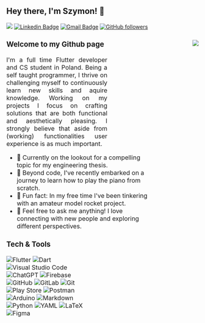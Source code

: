 
## Hey there, I'm Szymon! 👋

![](https://komarev.com/ghpvc/?username=xmooncake)
[![Linkedin Badge](https://img.shields.io/badge/-Szymon_Gierlach-blue?style=flat-square&logo=Linkedin&logoColor=white&link=)]('')
[![Gmail Badge](https://img.shields.io/badge/-s.gierlachpl@gmail.com-c14438?style=flat-square&logo=Gmail&logoColor=white&link=mailto:s.gierlachpl@gmail.com)](mailto:s.gierlachpl@gmail.com)
[![GitHub followers](https://img.shields.io/github/followers/xmooncake?label=Follow&style=social)](https://github.com/xmooncake/?tab=follow)

<div>

<img align="right"  src="https://www.icegif.com/wp-content/uploads/2023/10/icegif-395.gif"/>

<div align="left" style="font-size: 16px; padding-right: 15%; width: 75%;">

### Welcome to my Github page

<div style="text-align: justify; text-justify: inter-word; width: 70%; ">

I'm a full time Flutter developer and CS student in Poland.
Being a self taught programmer, I thrive on challenging myself to continuously learn new skills and aquire knowledge.
Working on my projects I focus on crafting solutions that are both functional and aesthetically pleasing.
I strongly believe that aside from (working) functionalities user experience is as much important.

</div>

- 🔭 Currently on the lookout for a compelling topic for my engineering thesis.
- 🌱 Beyond code, I've recently embarked on a journey to learn how to play the piano from scratch.
- 🚀 Fun fact: In my free time I've been tinkering with an amateur model rocket project.
- 💬 Feel free to ask me anything! I love connecting with new people and exploring different perspectives.

### Tech & Tools

<div style="width: 60%;">

![Flutter](https://img.shields.io/badge/Flutter-%2302569B.svg?style=flat&logo=Flutter&logoColor=white)
![Dart](https://img.shields.io/badge/Dart-%230175C2.svg?style=flat&logo=dart&logoColor=white)
![Visual Studio Code](https://img.shields.io/badge/Visual%20Studio%20Code-0078d7.svg?style=flat&logo=visual-studio-code&logoColor=white)
![ChatGPT](https://img.shields.io/badge/ChatGPT-74aa9c?style=flat&logo=openai&logoColor=white)
![Firebase](https://img.shields.io/badge/Firebase-%23039BE5.svg?style=flat&logo=firebase)
![GitHub](https://img.shields.io/badge/Github-%23121011.svg?style=flat&logo=github&logoColor=white)
![GitLab](https://img.shields.io/badge/Gitlab-%23181717.svg?style=flat&logo=gitlab&logoColor=white)
![Git](https://img.shields.io/badge/Git-%23F05033.svg?style=flat&logo=git&logoColor=white)
![Play Store](https://img.shields.io/badge/Google_Play-414141?style=flat&logo=google-play&logoColor=white)
![Postman](https://img.shields.io/badge/Postman-FF6C37?style=flat&logo=postman&logoColor=white)
![Arduino](https://img.shields.io/badge/-Arduino-00979D?style=flat&logo=Arduino&logoColor=white)
![Markdown](https://img.shields.io/badge/Markdown-%23000000.svg?style=flat&logo=markdown&logoColor=white)
![Python](https://img.shields.io/badge/Python-3670A0?style=flat&logo=python&logoColor=ffdd54)
![YAML](https://img.shields.io/badge/Yaml-%23ffffff.svg?style=flat&logo=yaml&logoColor=151515)
![LaTeX](https://img.shields.io/badge/Latex-%23008080.svg?style=flat&logo=latex&logoColor=white)
![Figma](https://img.shields.io/badge/Figma-%23F24E1E.svg?style=flat&logo=figma&logoColor=white)

</div>

</div>

</div>
